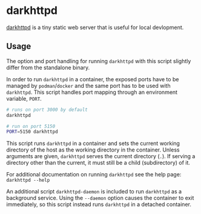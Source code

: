 # darkhttpd

[darkhttpd] is a tiny static web server that is useful for local devlopment.

## Usage

The option and port handling for running `darkhttpd` with this script slightly
differ from the standalone binary.

In order to run `darkhttpd` in a container, the exposed ports have to be managed
by `podman`/`docker` and the same port has to be used with `darkhttpd`. This
script handles port mapping through an environment variable, `PORT`.

```sh
# runs on port 3000 by default
darkhttpd

# run on port 5150
PORT=5150 darkhttpd
```

This script runs `darkhttpd` in a container and sets the current working
directory of the host as the working directory in the container. Unless
arguments are given, `darkhttpd` serves the current directory (`.`). If serving
a directory other than the current, it must still be a child (subdirectory) of
it.

For additional documentation on running `darkhttpd` see the help page:
`darkhttpd --help`

An additional script `darkhttpd-daemon` is included to run `darkhttpd` as a
background service. Using the `--daemon` option causes the container to exit
immediately, so this script instead runs `darkhttpd` in a detached container.

[darkhttpd]: https://github.com/emikulic/darkhttpd
